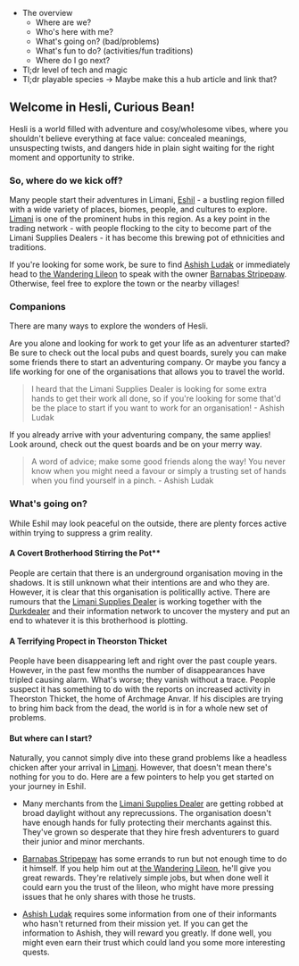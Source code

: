 - The overview
    - Where are we?
    - Who's here with me?
    - What's going on? (bad/problems)
    - What's fun to do? (activities/fun traditions)
    - Where do I go next?
- Tl;dr level of tech and magic
- Tl;dr playable species -> Maybe make this a hub article and link that?

## Welcome in Hesli, Curious Bean!
Hesli is a world filled with adventure and cosy/wholesome vibes, where you shouldn't believe everything at face value: concealed meanings, unsuspecting twists, and dangers hide in plain sight waiting for the right moment and opportunity to strike.

### So, where do we kick off?
Many people start their adventures in Limani, [Eshil](./regions/eshil.md) - a bustling region filled with a wide variety of places, biomes, people, and cultures to explore. [Limani](./regions/eshil/limani.md) is one of the prominent hubs in this region. As a key point in the trading network - with people flocking to the city to become part of the Limani Supplies Dealers - it has become this brewing pot of ethnicities and traditions.

If you're looking for some work, be sure to find [Ashish Ludak](./npcs/eshil/ashishLudak.md) or immediately head to [the Wandering Lileon](./regions/eshil/limani/wanderingLileon.md) to speak with the owner [Barnabas Stripepaw](./npcs/eshil/barnabasStripepaw.md). Otherwise, feel free to explore the town or the nearby villages!

### Companions
There are many ways to explore the wonders of Hesli.

Are you alone and looking for work to get your life as an adventurer started? Be sure to check out the local pubs and quest boards, surely you can make some friends there to start an adventuring company. Or maybe you fancy a life working for one of the organisations that allows you to travel the world.

> I heard that the Limani Supplies Dealer is looking for some extra hands to get their work all done, so if you're looking for some that'd be the place to start if you want to work for an organisation! - Ashish Ludak

If you already arrive with your adventuring company, the same applies! Look around, check out the quest boards and be on your merry way.

> A word of advice; make some good friends along the way! You never know when you might need a favour or simply a trusting set of hands when you find yourself in a pinch. - Ashish Ludak

### What's going on?
While Eshil may look peaceful on the outside, there are plenty forces active within trying to suppress a grim reality.

#### A Covert Brotherhood Stirring the Pot**
People are certain that there is an underground organisation moving in the shadows. It is still unknown what their intentions are and who they are. However, it is clear that this organisation is politicallly active. There are rumours that the [Limani Supplies Dealer]() is working together with the [Durkdealer]() and their information network to uncover the mystery and put an end to whatever it is this brotherhood is plotting.

#### A Terrifying Propect in Theorston Thicket
People have been disappearing left and right over the past couple years. However, in the past few months the number of disappearances have tripled causing alarm. What's worse; they vanish without a trace. People suspect it has something to do with the reports on increased activity in Theorston Thicket, the home of Archmage Anvar. If his disciples are trying to bring him back from the dead, the world is in for a whole new set of problems.

#### But where can I start?
Naturally, you cannot simply dive into these grand problems like a headless chicken after your arrival in [Limani](./regions/eshil/limani.md). However, that doesn't mean there's nothing for you to do. Here are a few pointers to help you get started on your journey in Eshil. 

- Many merchants from the [Limani Supplies Dealer]() are getting robbed at broad daylight without any reprecussions. The organisation doesn't have enough hands for fully protecting their merchants against this. They've grown so desperate that they hire fresh adventurers to guard their junior and minor merchants.

- [Barnabas Stripepaw](./npcs/eshil/barnabasStripepaw.md) has some errands to run but not enough time to do it himself. If you help him out at [the Wandering Lileon](./regions/eshil/limani/wanderingLileon.md), he'll give you great rewards. They're relatively simple jobs, but when done well it could earn you the trust of the lileon, who might have more pressing issues that he only shares with those he trusts.

- [Ashish Ludak](./npcs/eshil/ashishLudak.md) requires some information from one of their informants who hasn't returned from their mission yet. If you can get the information to Ashish, they will reward you greatly. If done well, you might even earn their trust which could land you some more interesting quests.